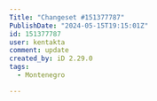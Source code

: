 ```yaml
---
Title: "Changeset #151377787"
PublishDate: "2024-05-15T19:15:01Z"
id: 151377787
user: kentakta
comment: update
created_by: iD 2.29.0
tags:
  - Montenegro

---
```

